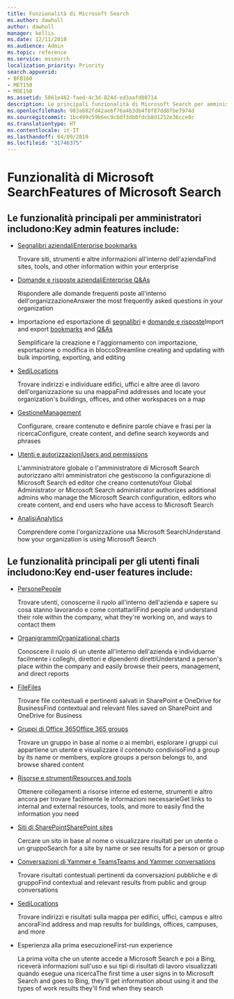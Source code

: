 ```yaml
---
title: Funzionalità di Microsoft Search
ms.author: dawholl
author: dawholl
manager: kellis
ms.date: 12/11/2018
ms.audience: Admin
ms.topic: reference
ms.service: mssearch
localization_priority: Priority
search.appverid:
- BFB160
- MET150
- MOE150
ms.assetid: 5861e462-faed-4c3d-824d-ed3aafd80714
description: Le principali funzionalità di Microsoft Search per amministratori e utenti finali includono segnalibri, domande e risposte, gestione e informazioni dettagliate sui dati
ms.openlocfilehash: 983a882fd42ae6f76a4b3db4f0f87dd8fbe7974d
ms.sourcegitcommit: 1bc499c59b6ec9cbdf3db0fdcb8d1252e36cce0c
ms.translationtype: HT
ms.contentlocale: it-IT
ms.lasthandoff: 04/09/2019
ms.locfileid: "31746375"
---
```

# <a name="features-of-microsoft-search"></a><span data-ttu-id="a134f-103">Funzionalità di Microsoft Search</span><span class="sxs-lookup"><span data-stu-id="a134f-103">Features of Microsoft Search</span></span>

## <a name="key-admin-features-include"></a><span data-ttu-id="a134f-104">Le funzionalità principali per amministratori includono:</span><span class="sxs-lookup"><span data-stu-id="a134f-104">Key admin features include:</span></span>

- [<span data-ttu-id="a134f-105">Segnalibri aziendali</span><span class="sxs-lookup"><span data-stu-id="a134f-105">Enterprise bookmarks</span></span>](create-and-manage-bookmarks.md)
    
    <span data-ttu-id="a134f-106">Trovare siti, strumenti e altre informazioni all'interno dell'azienda</span><span class="sxs-lookup"><span data-stu-id="a134f-106">Find sites, tools, and other information within your enterprise</span></span>
    
- [<span data-ttu-id="a134f-107">Domande e risposte aziendali</span><span class="sxs-lookup"><span data-stu-id="a134f-107">Enterprise Q&As</span></span>](create-and-manage-qas.md)
    
    <span data-ttu-id="a134f-108">Rispondere alle domande frequenti poste all'interno dell'organizzazione</span><span class="sxs-lookup"><span data-stu-id="a134f-108">Answer the most frequently asked questions in your organization</span></span>
    
- <span data-ttu-id="a134f-109">Importazione ed esportazione di [segnalibri](bulk-create-bookmarks.md) e [domande e risposte](bulk-create-qas.md)</span><span class="sxs-lookup"><span data-stu-id="a134f-109">Import and export [bookmarks](bulk-create-bookmarks.md) and [Q&As](bulk-create-qas.md)</span></span>
    
    <span data-ttu-id="a134f-110">Semplificare la creazione e l'aggiornamento con importazione, esportazione o modifica in blocco</span><span class="sxs-lookup"><span data-stu-id="a134f-110">Streamline creating and updating with bulk importing, exporting, and editing</span></span>

- [<span data-ttu-id="a134f-111">Sedi</span><span class="sxs-lookup"><span data-stu-id="a134f-111">Locations</span></span>](locations.md)
    
    <span data-ttu-id="a134f-112">Trovare indirizzi e individuare edifici, uffici e altre aree di lavoro dell'organizzazione su una mappa</span><span class="sxs-lookup"><span data-stu-id="a134f-112">Find addresses and locate your organization's buildings, offices, and other workspaces on a map</span></span>
    
- [<span data-ttu-id="a134f-113">Gestione</span><span class="sxs-lookup"><span data-stu-id="a134f-113">Management</span></span>](set-up-microsoft-search.md)
    
    <span data-ttu-id="a134f-114">Configurare, creare contenuto e definire parole chiave e frasi per la ricerca</span><span class="sxs-lookup"><span data-stu-id="a134f-114">Configure, create content, and define search keywords and phrases</span></span>
    
- [<span data-ttu-id="a134f-115">Utenti e autorizzazioni</span><span class="sxs-lookup"><span data-stu-id="a134f-115">Users and permissions</span></span>](add-users.md)
    
    <span data-ttu-id="a134f-116">L'amministratore globale o l'amministratore di Microsoft Search autorizzano altri amministratori che gestiscono la configurazione di Microsoft Search ed editor che creano contenuto</span><span class="sxs-lookup"><span data-stu-id="a134f-116">Your Global Administrator or Microsoft Search administrator authorizes additional admins who manage the Microsoft Search configuration, editors who create content, and end users who have access to Microsoft Search</span></span>
    
- [<span data-ttu-id="a134f-117">Analisi</span><span class="sxs-lookup"><span data-stu-id="a134f-117">Analytics</span></span> ](get-insights.md) 
    
    <span data-ttu-id="a134f-118">Comprendere come l'organizzazione usa Microsoft Search</span><span class="sxs-lookup"><span data-stu-id="a134f-118">Understand how your organization is using Microsoft Search</span></span> 
    
## <a name="key-end-user-features-include"></a><span data-ttu-id="a134f-119">Le funzionalità principali per gli utenti finali includono:</span><span class="sxs-lookup"><span data-stu-id="a134f-119">Key end-user features include:</span></span>

- [<span data-ttu-id="a134f-120">Persone</span><span class="sxs-lookup"><span data-stu-id="a134f-120">People</span></span>](use/find-people-and-groups.md)
    
    <span data-ttu-id="a134f-121">Trovare utenti, conoscerne il ruolo all'interno dell'azienda e sapere su cosa stanno lavorando e come contattarli</span><span class="sxs-lookup"><span data-stu-id="a134f-121">Find people and understand their role within the company, what they're working on, and ways to contact them</span></span>
    
- [<span data-ttu-id="a134f-122">Organigrammi</span><span class="sxs-lookup"><span data-stu-id="a134f-122">Organizational charts</span></span>](use/find-people-and-groups.md)
    
    <span data-ttu-id="a134f-123">Conoscere il ruolo di un utente all'interno dell'azienda e individuarne facilmente i colleghi, direttori e dipendenti diretti</span><span class="sxs-lookup"><span data-stu-id="a134f-123">Understand a person's place within the company and easily browse their peers, management, and direct reports</span></span>
    
- [<span data-ttu-id="a134f-124">File</span><span class="sxs-lookup"><span data-stu-id="a134f-124">Files</span></span>](use/find-files.md)
    
    <span data-ttu-id="a134f-125">Trovare file contestuali e pertinenti salvati in SharePoint e OneDrive for Business</span><span class="sxs-lookup"><span data-stu-id="a134f-125">Find contextual and relevant files saved on SharePoint and OneDrive for Business</span></span>
    
- [<span data-ttu-id="a134f-126">Gruppi di Office 365</span><span class="sxs-lookup"><span data-stu-id="a134f-126">Office 365 groups</span></span>](use/find-people-and-groups.md)
    
    <span data-ttu-id="a134f-127">Trovare un gruppo in base al nome o ai membri, esplorare i gruppi cui appartiene un utente e visualizzare il contenuto condiviso</span><span class="sxs-lookup"><span data-stu-id="a134f-127">Find a group by its name or members, explore groups a person belongs to, and browse shared content</span></span>
    
- [<span data-ttu-id="a134f-128">Risorse e strumenti</span><span class="sxs-lookup"><span data-stu-id="a134f-128">Resources and tools</span></span>](use/find-resources-tools-and-more.md)
    
    <span data-ttu-id="a134f-129">Ottenere collegamenti a risorse interne ed esterne, strumenti e altro ancora per trovare facilmente le informazioni necessarie</span><span class="sxs-lookup"><span data-stu-id="a134f-129">Get links to internal and external resources, tools, and more to easily find the information you need</span></span>
    
- [<span data-ttu-id="a134f-130">Siti di SharePoint</span><span class="sxs-lookup"><span data-stu-id="a134f-130">SharePoint sites</span></span>](use/find-sharepoint-sites.md)
    
    <span data-ttu-id="a134f-131">Cercare un sito in base al nome o visualizzare risultati per un utente o un gruppo</span><span class="sxs-lookup"><span data-stu-id="a134f-131">Search for a site by name or see results for a person or group</span></span>
    
- [<span data-ttu-id="a134f-132">Conversazioni di Yammer e Teams</span><span class="sxs-lookup"><span data-stu-id="a134f-132">Teams and Yammer conversations</span></span>](use/find-conversations.md)
    
    <span data-ttu-id="a134f-133">Trovare risultati contestuali pertinenti da conversazioni pubbliche e di gruppo</span><span class="sxs-lookup"><span data-stu-id="a134f-133">Find contextual and relevant results from public and group conversations</span></span>

- [<span data-ttu-id="a134f-134">Sedi</span><span class="sxs-lookup"><span data-stu-id="a134f-134">Locations</span></span>](use/find-locations.md)
    
    <span data-ttu-id="a134f-135">Trovare indirizzi e risultati sulla mappa per edifici, uffici, campus e altro ancora</span><span class="sxs-lookup"><span data-stu-id="a134f-135">Find address and map results for buildings, offices, campuses, and more</span></span>
    
- <span data-ttu-id="a134f-136">Esperienza alla prima esecuzione</span><span class="sxs-lookup"><span data-stu-id="a134f-136">First-run experience</span></span>
    
    <span data-ttu-id="a134f-137">La prima volta che un utente accede a Microsoft Search e poi a Bing, riceverà informazioni sull'uso e sui tipi di risultati di lavoro visualizzati quando esegue una ricerca</span><span class="sxs-lookup"><span data-stu-id="a134f-137">The first time a user signs in to Microsoft Search and goes to Bing, they'll get information about using it and the types of work results they'll find when they search</span></span>